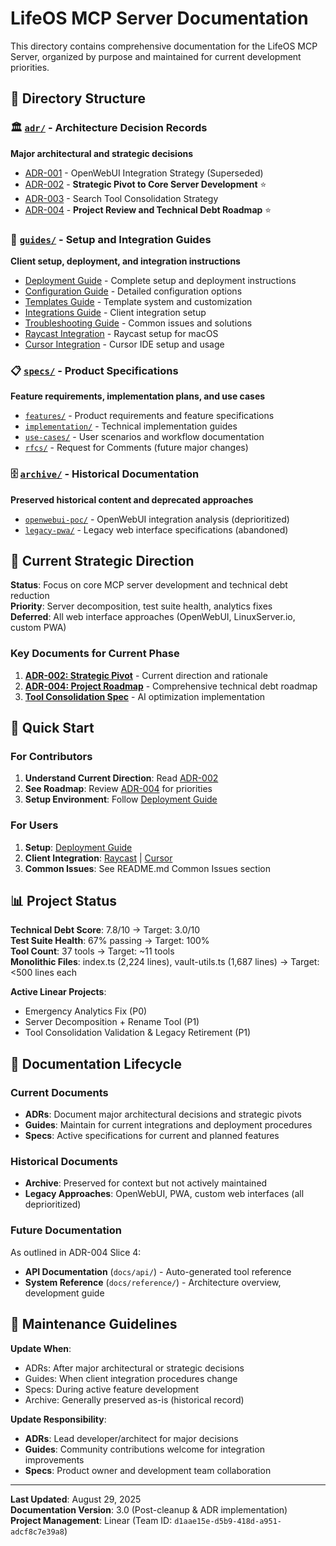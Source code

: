 # LifeOS MCP Server Documentation

This directory contains comprehensive documentation for the LifeOS MCP Server, organized by purpose and maintained for current development priorities.

## 📁 Directory Structure

### 🏛️ [`adr/`](./adr/) - Architecture Decision Records
**Major architectural and strategic decisions**
- [ADR-001](./adr/001-openwebui-integration-strategy.md) - OpenWebUI Integration Strategy (Superseded)
- [ADR-002](./adr/002-strategic-pivot-to-core-server.md) - **Strategic Pivot to Core Server Development** ⭐
- [ADR-003](./adr/003-search-tool-consolidation-fallback-strategy.md) - Search Tool Consolidation Strategy
- [ADR-004](./adr/004-project-review-roadmap-2025.md) - **Project Review and Technical Debt Roadmap** ⭐

### 📖 [`guides/`](./guides/) - Setup and Integration Guides
**Client setup, deployment, and integration instructions**
- [Deployment Guide](./guides/DEPLOYMENT-GUIDE.md) - Complete setup and deployment instructions
- [Configuration Guide](./guides/CONFIGURATION.md) - Detailed configuration options
- [Templates Guide](./guides/TEMPLATES.md) - Template system and customization
- [Integrations Guide](./guides/INTEGRATIONS.md) - Client integration setup
- [Troubleshooting Guide](./guides/TROUBLESHOOTING.md) - Common issues and solutions
- [Raycast Integration](./guides/RAYCAST-INTEGRATION.md) - Raycast setup for macOS
- [Cursor Integration](./guides/CURSOR-IDE-INTEGRATION.md) - Cursor IDE setup and usage

### 📋 [`specs/`](./specs/) - Product Specifications
**Feature requirements, implementation plans, and use cases**
- [`features/`](./specs/features/) - Product requirements and feature specifications
- [`implementation/`](./specs/implementation/) - Technical implementation guides
- [`use-cases/`](./specs/use-cases/) - User scenarios and workflow documentation
- [`rfcs/`](./specs/rfcs/) - Request for Comments (future major changes)

### 🗄️ [`archive/`](./archive/) - Historical Documentation
**Preserved historical content and deprecated approaches**
- [`openwebui-poc/`](./archive/openwebui-poc/) - OpenWebUI integration analysis (deprioritized)
- [`legacy-pwa/`](./archive/legacy-pwa/) - Legacy web interface specifications (abandoned)

## 🎯 Current Strategic Direction

**Status**: Focus on core MCP server development and technical debt reduction  
**Priority**: Server decomposition, test suite health, analytics fixes  
**Deferred**: All web interface approaches (OpenWebUI, LinuxServer.io, custom PWA)

### Key Documents for Current Phase
1. **[ADR-002: Strategic Pivot](./adr/002-strategic-pivot-to-core-server.md)** - Current direction and rationale
2. **[ADR-004: Project Roadmap](./adr/004-project-review-roadmap-2025.md)** - Comprehensive technical debt roadmap
3. **[Tool Consolidation Spec](./specs/features/tool-consolidation-optimization.md)** - AI optimization implementation

## 🚀 Quick Start

### For Contributors
1. **Understand Current Direction**: Read [ADR-002](./adr/002-strategic-pivot-to-core-server.md)
2. **See Roadmap**: Review [ADR-004](./adr/004-project-review-roadmap-2025.md) for priorities
3. **Setup Environment**: Follow [Deployment Guide](./guides/DEPLOYMENT-GUIDE.md)

### For Users
1. **Setup**: [Deployment Guide](./guides/DEPLOYMENT-GUIDE.md)
2. **Client Integration**: [Raycast](./guides/RAYCAST-INTEGRATION.md) | [Cursor](./guides/CURSOR-IDE-INTEGRATION.md)
3. **Common Issues**: See README.md Common Issues section

## 📊 Project Status

**Technical Debt Score**: 7.8/10 → Target: 3.0/10  
**Test Suite Health**: 67% passing → Target: 100%  
**Tool Count**: 37 tools → Target: ~11 tools  
**Monolithic Files**: index.ts (2,224 lines), vault-utils.ts (1,687 lines) → Target: <500 lines each

**Active Linear Projects**:
- Emergency Analytics Fix (P0)
- Server Decomposition + Rename Tool (P1) 
- Tool Consolidation Validation & Legacy Retirement (P1)

## 🔄 Documentation Lifecycle

### Current Documents
- **ADRs**: Document major architectural decisions and strategic pivots
- **Guides**: Maintain for current integrations and deployment procedures
- **Specs**: Active specifications for current and planned features

### Historical Documents
- **Archive**: Preserved for context but not actively maintained
- **Legacy Approaches**: OpenWebUI, PWA, custom web interfaces (all deprioritized)

### Future Documentation
As outlined in ADR-004 Slice 4:
- **API Documentation** (`docs/api/`) - Auto-generated tool reference
- **System Reference** (`docs/reference/`) - Architecture overview, development guide

## 📝 Maintenance Guidelines

**Update When**:
- ADRs: After major architectural or strategic decisions
- Guides: When client integration procedures change  
- Specs: During active feature development
- Archive: Generally preserved as-is (historical record)

**Update Responsibility**:
- **ADRs**: Lead developer/architect for major decisions
- **Guides**: Community contributions welcome for integration improvements
- **Specs**: Product owner and development team collaboration

---

**Last Updated**: August 29, 2025  
**Documentation Version**: 3.0 (Post-cleanup & ADR implementation)  
**Project Management**: Linear (Team ID: `d1aae15e-d5b9-418d-a951-adcf8c7e39a8`)
